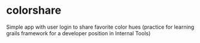# colorshare

Simple app with user login to share favorite color hues (practice for learning grails framework for a developer position in Internal Tools)
